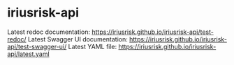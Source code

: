 # iriusrisk-api

Latest redoc documentation: https://iriusrisk.github.io/iriusrisk-api/test-redoc/
Latest Swagger UI documentation: https://iriusrisk.github.io/iriusrisk-api/test-swagger-ui/ 
Latest YAML file: https://iriusrisk.github.io/iriusrisk-api/latest.yaml
